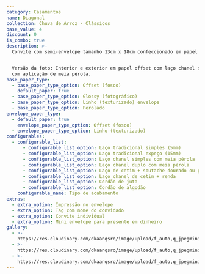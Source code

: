 ```yaml
---
category: Casamentos
name: Diagonal
collection: Chuva de Arroz - Clássicos
base_value: 4
discount: 0
is_combo: true
description: >-
  Convite com semi-envelope tamanho 13cm x 18cm confeccionado em papel 180g.


  Versão da foto: Interior e exterior em papel offset com laço chanel simples
  com aplicação de meia pérola.
base_paper_type:
  - base_paper_type_option: Offset (fosco)
    default_paper: true
  - base_paper_type_option: Glossy (fotográfico)
  - base_paper_type_option: Linho (texturizado) envelope
  - base_paper_type_option: Perolado
envelope_paper_type:
  - default_paper: true
    envelope_paper_type_option: Offset (fosco)
  - envelope_paper_type_option: Linho (texturizado)
configurables:
  - configurable_list:
      - configurable_list_option: Laço tradicional simples (5mm)
      - configurable_list_option: Laço tradicional expeço (15mm)
      - configurable_list_option: Laço chanel simples com meia pérola
      - configurable_list_option: Laço chanel duplo com meia pérola
      - configurable_list_option: Laço de cetim + soutache dourado ou prateado
      - configurable_list_option: Laço chanel de cetim + renda
      - configurable_list_option: Cordão de juta
      - configurable_list_option: Cordão de algodão
    configurable_name: Tipo de acabamento
extras:
  - extra_option: Impressão no envelope
  - extra_option: Tag com nome do convidado
  - extra_option: Convite individual
  - extra_option: Mini envelope para presente em dinheiro
gallery:
  - >-
    https://res.cloudinary.com/dkaanqsro/image/upload/f_auto,q_jpegmini/v1564930930/Casamentos/Modelo_Diagonal_1_dngyhw.png
  - >-
    https://res.cloudinary.com/dkaanqsro/image/upload/f_auto,q_jpegmini/v1564930949/Casamentos/Modelo_Diagonal_3_zgy6rs.png
  - >-
    https://res.cloudinary.com/dkaanqsro/image/upload/f_auto,q_jpegmini/v1564930941/Casamentos/Modelo_Diagonal_2_e2gp2b.png
---
```


